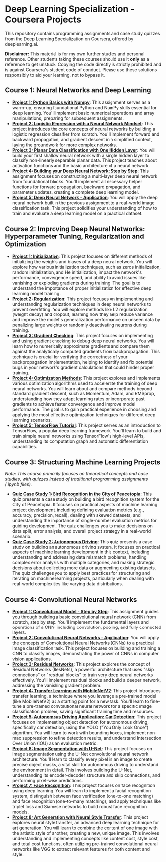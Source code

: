 # Deep Learning Specialization - Coursera Projects

This repository contains programming assignments and case study quizzes from the Deep Learning Specialization on Coursera, offered by deeplearning.ai.

**Disclaimer:** This material is for my own further studies and personal reference. Other students taking these courses should use it **only** as a reference to get unstuck. Copying the code directly is strictly prohibited and is against Coursera's student code of conduct. Please use these solutions responsibly to aid your learning, not to bypass it.

## Course 1: Neural Networks and Deep Learning

* **[Project 1: Python Basics with Numpy](https://github.com/Woreviam/Deep-Learning-Specialization---Coursera/blob/main/C1%20-%20Neural%20Networks%20and%20Deep%20Learning/W2/W2A1/Python_Basics_with_Numpy.ipynb)**: This assignment serves as a warm-up, ensuring foundational Python and NumPy skills essential for deep learning. You'll implement basic numerical operations and array manipulations, preparing for subsequent assignments.
* **[Project 2: Logistic Regression with a Neural Network Mindset](https://github.com/Woreviam/Deep-Learning-Specialization---Coursera/blob/main/C1%20-%20Neural%20Networks%20and%20Deep%20Learning/W2/W2A2/Logistic_Regression_with_a_Neural_Network_mindset.ipynb)**: This project introduces the core concepts of neural networks by building a logistic regression classifier from scratch. You'll implement forward and backward propagation, and gradient descent in a simplified context, laying the groundwork for more complex networks.
* **[Project 3: Planar Data Classification with One Hidden Layer](https://github.com/Woreviam/Deep-Learning-Specialization---Coursera/blob/main/C1%20-%20Neural%20Networks%20and%20Deep%20Learning/W3/W3A1/Planar_data_classification_with_one_hidden_layer.ipynb)**: You will build your first shallow neural network with a single hidden layer to classify non-linearly separable planar data. This project teaches about activation functions and the basic architecture of a neural network.
* **[Project 4: Building your Deep Neural Network: Step by Step](https://github.com/Woreviam/Deep-Learning-Specialization---Coursera/blob/main/C1%20-%20Neural%20Networks%20and%20Deep%20Learning/W4/W4A1/Building_your_Deep_Neural_Network_Step_by_Step.ipynb)**: This assignment focuses on constructing a multi-layer deep neural network from foundational blocks. You'll implement all necessary helper functions for forward propagation, backward propagation, and parameter updates, creating a complete deep learning model.
* **[Project 5: Deep Neural Network - Application](https://github.com/Woreviam/Deep-Learning-Specialization---Coursera/blob/main/C1%20-%20Neural%20Networks%20and%20Deep%20Learning/W4/W4A2/Deep_Neural_Network_Application.ipynb)**: You will apply the deep neural network built in the previous assignment to a real-world image classification task. This project solidifies your understanding of how to train and evaluate a deep learning model on a practical dataset.

## Course 2: Improving Deep Neural Networks: Hyperparameter Tuning, Regularization and Optimization

* **[Project 1: Initialization](https://github.com/Woreviam/Deep-Learning-Specialization---Coursera/blob/main/C2%20-%20Improving%20Deep%20Neural%20Networks-Hyperparameter%20Tuning%2C%20Regularization%20and%20Optimization/W1/W1A1/Initialization.ipynb)**: This project focuses on different methods of initializing the weights and biases of a deep neural network. You will explore how various initialization techniques, such as zeros initialization, random initialization, and He initialization, impact the network's performance, convergence speed, and ability to avoid issues like vanishing or exploding gradients during training. The goal is to understand the importance of proper initialization for effective deep learning model training.
* **[Project 2: Regularization](https://github.com/Woreviam/Deep-Learning-Specialization---Coursera/blob/main/C2%20-%20Improving%20Deep%20Neural%20Networks-Hyperparameter%20Tuning%2C%20Regularization%20and%20Optimization/W1/W1A2/Regularization.ipynb)**: This project focuses on implementing and understanding regularization techniques in deep neural networks to prevent overfitting. You will explore methods like L2 regularization (weight decay) and dropout, learning how they help reduce variance and improve the model's generalization performance on unseen data by penalizing large weights or randomly deactivating neurons during training.
* **[Project 3: Gradient Checking](https://github.com/Woreviam/Deep-Learning-Specialization---Coursera/blob/main/C2%20-%20Improving%20Deep%20Neural%20Networks-Hyperparameter%20Tuning%2C%20Regularization%20and%20Optimization/W1/W1A3/Gradient_Checking.ipynb)**: This project focuses on implementing and using gradient checking to debug deep neural networks. You will learn how to numerically approximate gradients and compare them against the analytically computed gradients from backpropagation. This technique is crucial for verifying the correctness of your backpropagation implementation, helping to identify and fix potential bugs in your network's gradient calculations that could hinder proper training.
* **[Project 4: Optimization Methods](https://github.com/Woreviam/Deep-Learning-Specialization---Coursera/blob/main/C2%20-%20Improving%20Deep%20Neural%20Networks-Hyperparameter%20Tuning%2C%20Regularization%20and%20Optimization/W2/W2A1/Optimization_methods.ipynb)**: This project explores and implements various optimization algorithms used to accelerate the training of deep neural networks. You will learn about and compare methods beyond standard gradient descent, such as Momentum, Adam, and RMSprop, understanding how they adapt learning rates or incorporate past gradients to achieve faster convergence and improve model performance. The goal is to gain practical experience in choosing and applying the most effective optimization techniques for different deep learning scenarios.
* **[Project 5: TensorFlow Tutorial](https://github.com/Woreviam/Deep-Learning-Specialization---Coursera/blob/main/C2%20-%20Improving%20Deep%20Neural%20Networks-Hyperparameter%20Tuning%2C%20Regularization%20and%20Optimization/W3/W3A1/TensorFlow_Tutorial.ipynb)**: This project serves as an introduction to TensorFlow, a popular deep learning framework. You'll learn to build and train simple neural networks using TensorFlow's high-level APIs, understanding its computation graph and automatic differentiation capabilities.

## Course 3: Structuring Machine Learning Projects

*Note: This course primarily focuses on theoretical concepts and case studies, with quizzes instead of traditional programming assignments (.ipynb files).*

* **[Quiz Case Study 1: Bird Recognition in the City of Peacetopia](https://github.com/Woreviam/Deep-Learning-Specialization---Coursera/blob/main/C3%20-%20Structuring%20Machine%20Learning%20Projects/W1/Bird%20Recognition%20in%20the%20City%20of%20Peacetopia-Quiz%20Case%20Study.pdf)**: This quiz presents a case study on building a bird recognition system for the City of Peacetopia. It focuses on practical aspects of machine learning project development, including defining evaluation metrics (e.g., accuracy, precision, recall), dealing with skewed datasets, and understanding the importance of single-number evaluation metrics for guiding development. The quiz challenges you to make decisions on data split, error analysis, and overall project strategy in a real-world scenario.
* **[Quiz Case Study 2: Autonomous Driving](https://github.com/Woreviam/Deep-Learning-Specialization---Coursera/blob/main/C3%20-%20Structuring%20Machine%20Learning%20Projects/W2/Autonomous%20Driving-Quiz%20Case%20Study.pdf)**: This quiz presents a case study on building an autonomous driving system. It focuses on practical aspects of machine learning development in this context, including understanding and addressing data mismatch problems, handling complex error analysis with multiple categories, and making strategic decisions about collecting more data or augmenting existing datasets. The quiz challenges you to apply best practices for structuring and iterating on machine learning projects, particularly when dealing with real-world complexities like varying data distributions.

## Course 4: Convolutional Neural Networks

* **[Project 1: Convolutional Model - Step by Step](https://github.com/Woreviam/Deep-Learning-Specialization---Coursera/blob/main/C4%20-%20Convolutional%20Neural%20Networks/W1/W1A1/Convolutional_Model_Step_by_Step.ipynb)**: This assignment guides you through building a basic convolutional neural network (CNN) from scratch, step by step. You'll implement the fundamental layers and operations of a CNN, including convolution, pooling, and fully connected layers.
* **[Project 2: Convolutional Neural Networks - Application](https://github.com/Woreviam/Deep-Learning-Specialization---Coursera/blob/main/C4%20-%20Convolutional%20Neural%20Networks/W1/W1A2/Convolutional_Neural_Networks_Application.ipynb)**: You will apply the concepts of Convolutional Neural Networks (CNNs) to a practical image classification task. This project focuses on building and training a CNN to classify images, demonstrating the power of CNNs in computer vision applications.
* **[Project 3: Residual Networks](https://github.com/Woreviam/Deep-Learning-Specialization---Coursera/blob/main/C4%20-%20Convolutional%20Neural%20Networks/W2/W2A1/Residual_Networks.ipynb)**: This project explores the concept of Residual Networks (ResNets), a powerful architecture that uses "skip connections" or "residual blocks" to train very deep neural networks effectively. You'll implement residual blocks and build a deeper network, addressing the vanishing gradient problem.
* **[Project 4: Transfer Learning with MobileNetV2](https://github.com/Woreviam/Deep-Learning-Specialization---Coursera/blob/main/C4%20-%20Convolutional%20Neural%20Networks/W2/W2A2/Transfer_Learning_with_MobileNetV2.ipynb)**: This project introduces transfer learning, a technique where you leverage a pre-trained model (like MobileNetV2) as a starting point for a new task. You'll learn to fine-tune a pre-trained convolutional neural network for a specific image classification problem, saving significant training time and resources.
* **[Project 5: Autonomous Driving Application: Car Detection](https://github.com/Woreviam/Deep-Learning-Specialization---Coursera/blob/main/C4%20-%20Convolutional%20Neural%20Networks/W3/W3A1/Autonomous_driving_application_Car_detection.ipynb)**: This project focuses on implementing object detection for autonomous driving, specifically car detection, using the YOLO ("You Only Look Once") algorithm. You will learn to work with bounding boxes, implement non-max suppression to refine detection results, and understand Intersection Over Union (IOU) as an evaluation metric.
* **[Project 6: Image Segmentation with U-Net](https://github.com/Woreviam/Deep-Learning-Specialization---Coursera/blob/main/C4%20-%20Convolutional%20Neural%20Networks/W3/W3A2/Image_segmentation_Unet_v2.ipynb)**: This project focuses on image segmentation using the U-Net convolutional neural network architecture. You'll learn to classify every pixel in an image to create precise object masks, a vital skill for autonomous driving to understand the environment in detail. This involves building the U-Net, understanding its encoder-decoder structure and skip connections, and performing pixel-wise predictions.
* **[Project 7: Face Recognition](https://github.com/Woreviam/Deep-Learning-Specialization---Coursera/blob/main/C4%20-%20Convolutional%20Neural%20Networks/W4/W4A1/Face_Recognition.ipynb)**: This project focuses on face recognition using deep learning. You will learn to implement a facial recognition system, distinguish between face verification (one-to-one matching) and face recognition (one-to-many matching), and apply techniques like triplet loss and Siamese networks to build robust face recognition models.
* **[Project 8: Art Generation with Neural Style Transfer](https://github.com/Woreviam/Deep-Learning-Specialization---Coursera/blob/main/C4%20-%20Convolutional%20Neural%20Networks/W4/W4A2/Art_Generation_with_Neural_Style_Transfer.ipynb)**: This project explores neural style transfer, an advanced deep learning technique for art generation. You will learn to combine the content of one image with the artistic style of another, creating a new, unique image. This involves understanding and implementing concepts like content cost, style cost, and total cost functions, often utilizing pre-trained convolutional neural networks like VGG to extract relevant features for both content and style.
